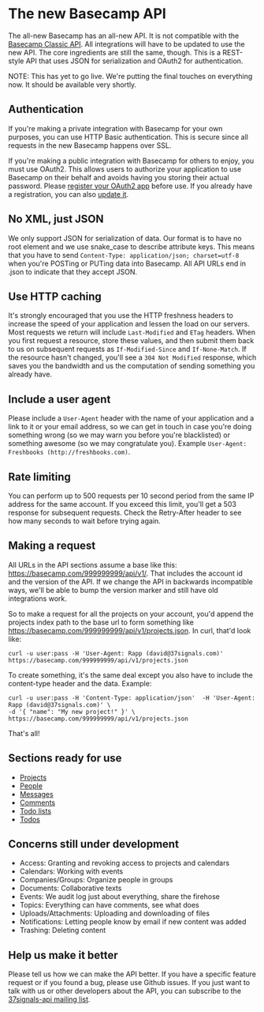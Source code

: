 The new Basecamp API
====================

The all-new Basecamp has an all-new API. It is not compatible with the [Basecamp Classic API](http://developer.37signals.com/basecamp/). All integrations will have to be updated to use the new API. The core ingredients are still the same, though. This is a REST-style API that uses JSON for serialization and OAuth2 for authentication.

NOTE: This has yet to go live. We're putting the final touches on everything now. It should be available very shortly.


Authentication
--------------

If you're making a private integration with Basecamp for your own purposes, you can use HTTP Basic authentication. This is secure since all requests in the new Basecamp happens over SSL.

If you're making a public integration with Basecamp for others to enjoy, you must use OAuth2. This allows users to authorize your application to use Basecamp on their behalf and avoids having you storing their actual password. Please [register your OAuth2 app](http://integrate.37signals.com/apps/new) before use. If you already have a registration, you can also [update it](http://integrate.37signals.com/).


No XML, just JSON
-----------------

We only support JSON for serialization of data. Our format is to have no root element and we use snake_case to describe attribute keys. This means that you have to send `Content-Type: application/json; charset=utf-8` when you're POSTing or PUTing data into Basecamp. All API URLs end in .json to indicate that they accept JSON.


Use HTTP caching
----------------

It's strongly encouraged that you use the HTTP freshness headers to increase the speed of your application and lessen the load on our servers. Most requests we return will include `Last-Modified` and `ETag` headers. When you first request a resource, store these values, and then submit them back to us on subsequent requests as `If-Modified-Since` and `If-None-Match`. If the resource hasn't changed, you'll see a `304 Not Modified` response, which saves you the bandwidth and us the computation of sending something you already have.


Include a user agent
--------------------

Please include a `User-Agent` header with the name of your application and a link to it or your email address, so we can get in touch in case you're doing something wrong (so we may warn you before you're blacklisted) or something awesome (so we may congratulate you). Example `User-Agent: Freshbooks (http://freshbooks.com)`.


Rate limiting
-------------

You can perform up to 500 requests per 10 second period from the same IP address for the same account. If you exceed this limit, you'll get a 503 response for subsequent requests. Check the Retry-After header to see how many seconds to wait before trying again.


Making a request
----------------

All URLs in the API sections assume a base like this: https://basecamp.com/999999999/api/v1/. That includes the account id and the version of the API. If we change the API in backwards incompatible ways, we'll be able to bump the version marker and still have old integrations work.

So to make a request for all the projects on your account, you'd append the projects index path to the base url to form something like https://basecamp.com/999999999/api/v1/projects.json. In curl, that'd look like:

```shell
curl -u user:pass -H 'User-Agent: Rapp (david@37signals.com)' https://basecamp.com/999999999/api/v1/projects.json
```

To create something, it's the same deal except you also have to include the content-type header and the data. Example:

```shell
curl -u user:pass -H 'Content-Type: application/json'  -H 'User-Agent: Rapp (david@37signals.com)' \
-d '{ "name": "My new project!" }' \
https://basecamp.com/999999999/api/v1/projects.json
```

That's all!


Sections ready for use
----------------------

* [Projects](https://github.com/37signals/bcx-api/blob/master/sections/projects.md)
* [People](https://github.com/37signals/bcx-api/blob/master/sections/people.md)
* [Messages](https://github.com/37signals/bcx-api/blob/master/sections/messages.md)
* [Comments](https://github.com/37signals/bcx-api/blob/master/sections/comments.md)
* [Todo lists](https://github.com/37signals/bcx-api/blob/master/sections/todolists.md)
* [Todos](https://github.com/37signals/bcx-api/blob/master/sections/todos.md)


Concerns still under development
--------------------------------

* Access: Granting and revoking access to projects and calendars
* Calendars: Working with events
* Companies/Groups: Organize people in groups
* Documents: Collaborative texts
* Events: We audit log just about everything, share the firehose
* Topics: Everything can have comments, see what does
* Uploads/Attachments: Uploading and downloading of files
* Notifications: Letting people know by email if new content was added
* Trashing: Deleting content


Help us make it better
----------------------

Please tell us how we can make the API better. If you have a specific feature request or if you found a bug, please use Github issues. If you just want to talk with us or other developers about the API, you can subscribe to the [37signals-api mailing list](http://groups.google.com/group/37signals-api).
